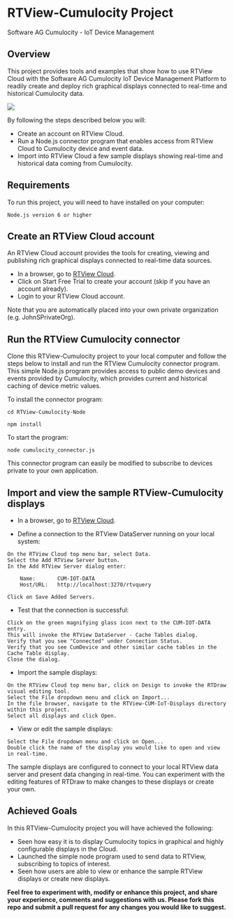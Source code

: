 # RTView-Cumulocity Project
Software AG Cumulocity - IoT Device Management

## Overview
This project provides tools and examples that show how to use RTView Cloud with the Software AG Cumulocity IoT Device Management Platform to readily create and deploy rich graphical displays connected to real-time and historical Cumulocity data. 

![](Images/MixingPlantA.jpg)

By following the steps described below you will:

* Create an account on RTView Cloud.
* Run a Node.js connector program that enables access from RTView Cloud to Cumulocity device and event data.
* Import into RTView Cloud a few sample displays showing real-time and historical data coming from Cumulocity.

## Requirements
To run this project, you will need to have installed on your computer:
```
Node.js version 6 or higher
```
## Create an RTView Cloud account
An RTView Cloud account provides the tools for creating, viewing and publishing rich graphical displays connected to real-time data sources.

* In a browser, go to [RTView Cloud](http://rtviewcloud.sl.com/).
* Click on Start Free Trial to create your account (skip if you have an account already).
* Login to your RTView Cloud account.

Note that you are automatically placed into your own private organization (e.g. JohnSPrivateOrg).
	
## Run the RTView Cumulocity connector 

Clone this RTView-Cumulocity project to your local computer and follow the steps below to install and run the RTView Cumulocity connector program. This simple Node.js program provides access to public demo devices and events provided by Cumulocity, which provides current and historical caching of device metric values.

To install the connector program:
```
cd RTView-Cumulocity-Node

npm install
```
To start the program:
```
node cumulocity_connector.js
```
This connector program can easily be modified to subscribe to devices private to your own application.

## Import and view the sample RTView-Cumulocity displays

* In a browser, go to [RTView Cloud](http://rtviewcloud.sl.com/).

* Define a connection to the RTView DataServer running on your local system:
```
On the RTView Cloud top menu bar, select Data.
Select the Add RTView Server button.
In the Add RTView Server dialog enter:

	Name:       CUM-IOT-DATA
	Host/URL:   http://localhost:3270/rtvquery

Click on Save Added Servers.
```
* Test that the connection is successful:
```
Click on the green magnifying glass icon next to the CUM-IOT-DATA entry.
This will invoke the RTView DataServer - Cache Tables dialog.
Verify that you see "Connected" under Connection Status. 
Verify that you see CumDevice and other similar cache tables in the Cache Table display.
Close the dialog.
```
* Import the sample displays:
```
On the RTView Cloud top menu bar, click on Design to invoke the RTDraw visual editing tool.
Select the File dropdown menu and click on Import... 
In the file browser, navigate to the RTView-CUM-IoT-Displays directory within this project.
Select all displays and click Open.
```
* View or edit the sample displays:
```
Select the File dropdown menu and click on Open...
Double click the name of the display you would like to open and view in real-time.
```
The sample displays are configured to connect to your local RTView data server and present data changing in real-time.
You can experiment with the editing features of RTDraw to make changes to these displays or create your own.

## Achieved Goals

In this RTView-Cumulocity project you will have achieved the following: 

* Seen how easy it is to display Cumulocity topics in graphical and highly configurable displays in the Cloud.
* Launched the simple node program used to send data to RTView, subscribing to topics of interest.
* Seen how users are able to view or enhance the sample RTView displays or create new displays.

**Feel free to experiment with, modify or enhance this project, and share your experience, comments and suggestions with us. Please fork this repo and submit a pull request for any changes you would like to suggest.**
